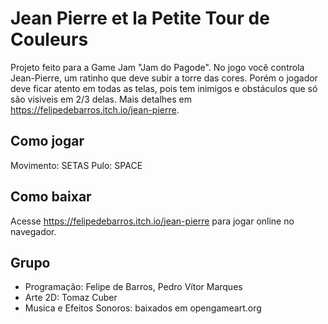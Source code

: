 # Jean Pierre et la Petite Tour de Couleurs
Projeto feito para a Game Jam "Jam do Pagode". No jogo você controla Jean-Pierre, um ratinho que deve subir a torre das cores. Porém o jogador deve ficar atento em todas as telas, pois tem inimigos e obstáculos que só são visiveis em 2/3 delas. Mais detalhes em https://felipedebarros.itch.io/jean-pierre.

## Como jogar
Movimento: SETAS
Pulo: SPACE

## Como baixar
Acesse https://felipedebarros.itch.io/jean-pierre para jogar online no navegador.

## Grupo 
* Programação: Felipe de Barros, Pedro Vítor Marques
* Arte 2D: Tomaz Cuber
* Musica e Efeitos Sonoros: baixados em opengameart.org
